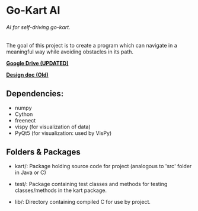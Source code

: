# Go-Kart AI
###### AI for self-driving go-kart.
The goal of this project is to create a program which can navigate in a
meaningful way while avoiding obstacles in its path.

__[Google Drive (UPDATED) ](https://drive.google.com/open?id=0B0jf70Ozjo61Y29xN1paZFhmM1k)__

__[Design doc (Old)](https://docs.google.com/document/d/1E0Wp-5Nq-G63zqMJN1eicz02d2_IHPn2qQ_b_EkzGG0/edit?usp=sharing)__


## Dependencies:

* numpy
* Cython
* freenect
* vispy (for visualization of data)
* PyQt5 (for visualization: used by VisPy)

## Folders & Packages

* kart/: Package holding source code for project (analogous to 'src' 
    folder in Java or C)
    
* test/: Package containing test classes and methods for testing
    classes/methods in the kart package.

* lib/: Directory containing compiled C for use by project.
